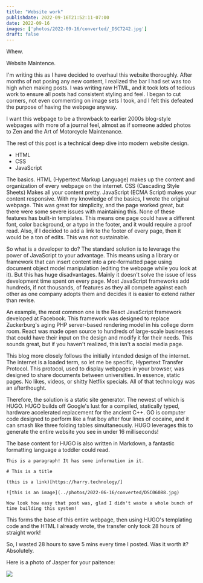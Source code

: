 ```yaml
---
title: "Website work"
publishdate: 2022-09-16T21:52:11-07:00
date: 2022-09-16
images: ['photos/2022-09-16/converted/_DSC7242.jpg']
draft: false
---
```


Whew.

Website Maintence.

I'm writing this as I have decided to overhaul this website thoroughly.  After months of not posing any new content, I realized the bar I had set was too high when making posts.  I was writing raw HTML, and it took lots of tedious work to ensure all posts had consistent styling and feel.  I began to cut corners, not even commenting on image sets I took, and I felt this defeated the purpose of having the webpage anyway.

I want this webpage to be a throwback to earlier 2000s blog-style webpages with more of a journal feel, almost as if someone added photos to Zen and the Art of Motorcycle Maintenance.

The rest of this post is a technical deep dive into modern website design.

 - HTML
 - CSS
 - JavaScript

The basics.  HTML (Hypertext Markup Language) makes up the content and organization of every webpage on the internet.  CSS (Cascading Style Sheets) Makes all your content pretty.  JavaScript (ECMA Script) makes your content responsive.  With my knowledge of the basics, I wrote the original webpage.  This was great for simplicity, and the page worked great, but there were some severe issues with maintaining this.  None of these features has built-in templates.  This means one page could have a different font, color background, or a typo in the footer, and it would require a proof read.  Also, if I decided to add a link to the footer of every page, then it would be a ton of edits.  This was not sustainable.

So what is a developer to do?  The standard solution is to leverage the power of JavaScript to your advantage.  This means using a library or framework that can insert content into a pre-formatted page using document object model manipulation (editing the webpage while you look at it).  But this has huge disadvantages.  Mainly it doesn't solve the issue of less development time spent on every page.  Most JavaScript frameworks add hundreds, if not thousands, of features as they all compete against each other as one company adopts them and decides it is easier to extend rather than revise.

An example, the most common one is the React JavaScript framework developed at Facebook.  This framework was designed to replace Zuckerburg's aging PHP server-based rendering model in his college dorm room.  React was made open source to hundreds of large-scale businesses that could have their input on the design and modify it for their needs.  This sounds great, but if you haven't realized, this isn't a social media page.

This blog more closely follows the initially intended design of the internet.  The internet is a loaded term, so let me be specific, Hypertext Transfer Protocol.  This protocol, used to display webpages in your browser, was designed to share documents between universities.  In essence, static pages.  No likes, videos, or shitty Netflix specials.  All of that technology was an afterthought.

Therefore, the solution is a static site generator.  The newest of which is HUGO.  HUGO builds off Google's lust for a compiled, statically typed, hardware accelerated replacement for the ancient C++.  GO is computer code designed to perform like a frat boy after four lines of cocaine, and it can smash like three folding tables simultaneously.  HUGO leverages this to generate the entire website you see in under 16 milliseconds!

The base content for HUGO is also written in Markdown, a fantastic formatting language a toddler could read.

```
This is a paragraph! It has some information in it.

# This is a title

(this is a link)[https://harry.technology/]

![this is an image](../photos/2022-06-16/converted/DSC06088.jpg)

Wow look how easy that post was, glad I didn't waste a whole bunch of time building this system!
```

This forms the base of this entire webpage, then using HUGO's templating code and the HTML I already wrote, the transfer only took 28 hours of straight work!

So, I wasted 28 hours to save 5 mins every time I posted.  Was it worth it?  Absolutely.

Here is a photo of Jasper for your paitence:

![](../photos/2022-05-31/converted/DSC05839.jpg)